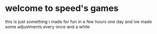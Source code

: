 # welcome to speed's games

this is just something i made for fun in a few hours one day and ive made some adjustments every once and a while
